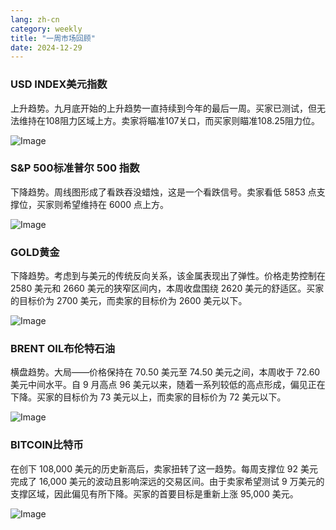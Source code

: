 ```yaml
---
lang: zh-cn
category: weekly
title: "一周市场回顾"
date: 2024-12-29
---
```


### USD INDEX美元指数

上升趋势。九月底开始的上升趋势一直持续到今年的最后一周。买家已测试，但无法维持在108阻力区域上方。卖家将瞄准107关口，而买家则瞄准108.25阻力位。

![Image](https://markleighedu.github.io/img/Dec-2024/29-Dec-2024/usdindex.jpg)

### S&P 500标准普尔 500 指数 

下降趋势。周线图形成了看跌吞没蜡烛，这是一个看跌信号。卖家看低 5853 点支撑位，买家则希望维持在 6000 点上方。

![Image](https://markleighedu.github.io/img/Dec-2024/29-Dec-2024//sp500.jpg)

### GOLD黄金

下降趋势。考虑到与美元的传统反向关系，该金属表现出了弹性。价格走势控制在 2580 美元和 2660 美元的狭窄区间内，本周收盘围绕 2620 美元的舒适区。买家的目标价为 2700 美元，而卖家的目标价为 2600 美元以下。

![Image](https://markleighedu.github.io/img/Dec-2024/29-Dec-2024/gold.jpg)

### BRENT OIL布伦特石油 

横盘趋势。大局——价格保持在 70.50 美元至 74.50 美元之间，本周收于 72.60 美元中间水平。自 9 月高点 96 美元以来，随着一系列较低的高点形成，偏见正在下降。买家的目标价为 73 美元以上，而卖家的目标价为 72 美元以下。

![Image](https://markleighedu.github.io/img/Dec-2024/29-Dec-2024/brentoil.jpg)

### BITCOIN比特币

在创下 108,000 美元的历史新高后，卖家扭转了这一趋势。每周支撑位 92 美元完成了 16,000 美元的波动且影响深远的交易区间。由于卖家希望测试 9 万美元的支撑区域，因此偏见有所下降。买家的首要目标是重新上涨 95,000 美元。 

![Image](https://markleighedu.github.io/img/Dec-2024/29-Dec-2024/bitcoin.jpg)


